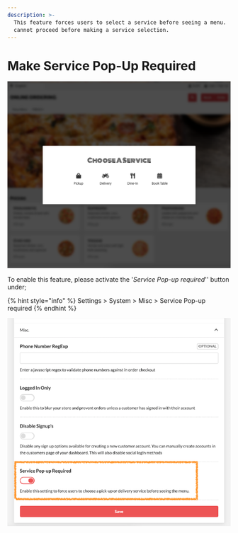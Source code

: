```yaml
---
description: >-
  This feature forces users to select a service before seeing a menu.  Users
  cannot proceed before making a service selection.
---
```


# Make Service Pop-Up Required

![Example of the feature when activated](<../../.gitbook/assets/image (1) (1).png>)

To enable this feature, please activate the '_Service Pop-up required_'' button under;

{% hint style="info" %}
Settings > System > Misc > Service Pop-up required
{% endhint %}

![](<../../.gitbook/assets/image (5).png>)
